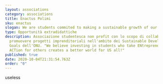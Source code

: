 ```yaml
---
layout: associations
category: associations
title: Enactus Polimi
sku: enactus
slogan: We are students commited to making a sustainable growth of our planet
type: Opportunità extradidattiche
description: Associazione studentesca non profit con lo scopo di collaborare per
  promuovere progetti imprenditoriali nell'ambito dei Sustainable Development
  Goals dell'ONU. "We believe investing in students who take ENtrepreneurial
  ACTion for others creates a better world for US all!"
published: true
date: 2020-10-04T21:31:54.763Z
order: "0"
---
```

useless
